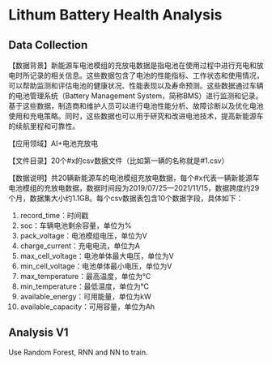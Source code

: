 # Lithum Battery Health Analysis

## Data Collection

【数据背景】新能源车电池模组的充放电数据是指电池在使用过程中进行充电和放电时所记录的相关信息。这些数据包含了电池的性能指标、工作状态和使用情况，可以帮助监测和评估电池的健康状况、性能表现以及寿命预测。这些数据通过车辆的电池管理系统（Battery Management System，简称BMS）进行监测和记录。基于这些数据，制造商和维护人员可以进行电池性能分析、故障诊断以及优化电池使用和充电策略。同时，这些数据也可以用于研究和改进电池技术，提高新能源车的续航里程和可靠性。

【应用领域】AI+电池充放电

【文件目录】20个#x的csv数据文件（比如第一辆的名称就是#1.csv）

【数据说明】共20辆新能源车的电池模组充放电数据，每个#x代表一辆新能源车电池模组的充放电数据，数据时间段为2019/07/25—2021/11/15，数据跨度约29个月，数据集大小约1.1GB。每个csv数据表包含10个数据字段，具体如下：

1. record_time：时间戳
2. soc：车辆电池剩余容量，单位为%
3. pack_voltage：电池模组电压，单位为V
4. charge_current：充电电流，单位为A
5. max_cell_voltage：电池单体最大电压，单位为V
6. min_cell_voltage：电池单体最小电压，单位为V
7. max_temperature：最高温度，单位为℃
8. min_temperature：最低温度，单位为℃
9. available_energy：可用能量，单位为kW
10. available_capacity：可用容量，单位为Ah

## Analysis V1

Use Random Forest, RNN and NN to train.